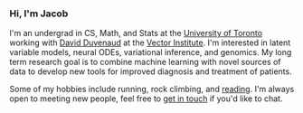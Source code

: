 ### Hi, I'm Jacob

I'm an undergrad in CS, Math, and Stats at the [University of Toronto](https://www.utoronto.ca/) working with [David Duvenaud](https://www.cs.toronto.edu/~duvenaud/) at the [Vector Institute](https://vectorinstitute.ai/). I'm interested in latent variable models, neural ODEs, variational inference, and genomics. My long term research goal is to combine machine learning with novel sources of data to develop new tools for improved diagnosis and treatment of patients.

Some of my hobbies include running, rock climbing, and [reading](https://jacobjinkelly.github.io/bookshelf/). I'm always open to meeting new people, feel free to [get in touch](mailto:jkelly@cs.toronto.edu) if you'd like to chat.
